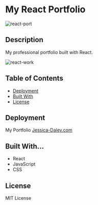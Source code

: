# My React Portfolio



![react-port](https://user-images.githubusercontent.com/79805880/145736112-57f62358-b0b1-4775-8a79-646eb115aa44.png)





## Description 

  
My professional portfolio built with React. 




  
![react-work](https://user-images.githubusercontent.com/79805880/145736430-8ee301e7-ca7d-4c1b-91f9-970d14db42f7.png)


  
 
  ## Table of Contents

  * [Deployment](#deployment)
  * [Built With](#built-with)
  * [License](#license)
 
  
  ## Deployment
My Portfolio <a href="https://jessicaldaley.github.io/my-react-portfolio/">Jessica-Daley.com</a>
  
  ## Built With...
  * React
  * JavaScript
  * CSS
  

  ## License 
  
  MIT License 
  



 

  


